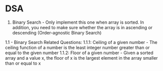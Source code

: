 # DSA

1. Binary Search - Only implement this one when array is sorted. In addition, you need to make sure whether the array is in ascending or descending (Order-agnostic Binary Search)

  1.1 - Binary Search Related Questions:
    1.1.1: Ceiling of a given number - The ceiling function of a number is the least integer number greater than or equal to the given number
    1.1.2: Floor of a given number - Given a sorted array and a value x, the floor of x is the largest element in the array smaller than or equal to x
